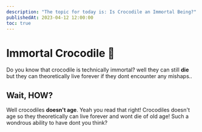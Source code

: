 ```yaml
---
description: "The topic for today is: Is Crocodile an Immortal Being?"
publishedAt: 2023-04-12 12:00:00
toc: true
---
```


# Immortal Crocodile 🤯

Do you know that crocodile is technically immortal? well they can still **die** but they can theoretically live forever if they dont encounter any mishaps..

## Wait, HOW?

Well crocodiles **doesn't age**. Yeah you read that right! Crocodiles doesn't age so they theoretically can live forever and wont die of old age! Such a wondrous ability to have dont you think?